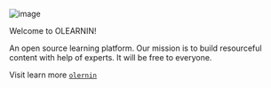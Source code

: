 ![image](https://github.com/uqi-dev/olearnin/assets/77217706/80beb459-2b90-4605-a27b-0c262beffb0e)

Welcome to OLEARNIN!

An open source learning platform. Our mission is to build resourceful content with help of experts. It will be free to everyone.

Visit learn more [`olernin`](https://olearnin.com)



